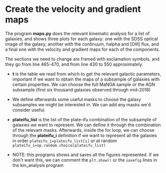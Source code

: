 # Create the velocity and gradient maps 

The program **maps.py** does the relevant kinematic analysis for a list of galaxies, and shows three plots for each galaxy: one with the SDSS optical image of the galaxy, another with the continuum, halpha and [OIII] flux, and a final one with the velocity and gradient maps for each of the components. 

The sections we need to change are framed with exclamation symbols, and they go from line 465-470, and from line 430 to 550 approximately.

- **t** is the table we read from which to get the relevant galactic parameters, important if we want to obtain the maps of a subsample of galaxies with certain properties. We can choose the full MaNGA sample or the AGN subsample (first six thousand galaxies observed through mid-2018)

- We define afterwards some useful masks to choose the galaxy subsamples we might be interested in. We can add any masks we'd consider useful.

- **plateifu_list** is the list of the plate-ifu combination of the subsample of galaxies we want to represent. We can define it through the combination of the relevant masks. Afterwards, inside the for loop, we can choose through the **plateifu_i** definition if we want to represent all the galaxies in order `plateifu_i=plateifu_list[i]` or at random `plateifu_i=np.random.choice(plateifu_list)`

- NOTE: this programs shows and saves all the figures represented. If we don't want this, we can comment the `plt.show()` or the `savefig` lines in the kin_analysis program 
